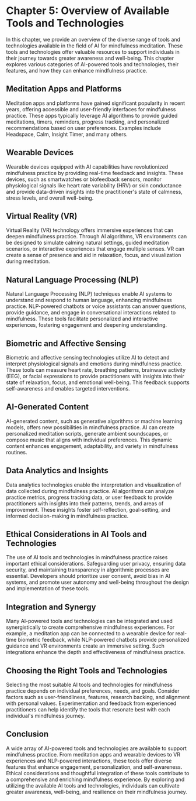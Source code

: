 Chapter 5: Overview of Available Tools and Technologies
=======================================================

In this chapter, we provide an overview of the diverse range of tools and technologies available in the field of AI for mindfulness meditation. These tools and technologies offer valuable resources to support individuals in their journey towards greater awareness and well-being. This chapter explores various categories of AI-powered tools and technologies, their features, and how they can enhance mindfulness practice.

Meditation Apps and Platforms
-----------------------------

Meditation apps and platforms have gained significant popularity in recent years, offering accessible and user-friendly interfaces for mindfulness practice. These apps typically leverage AI algorithms to provide guided meditations, timers, reminders, progress tracking, and personalized recommendations based on user preferences. Examples include Headspace, Calm, Insight Timer, and many others.

Wearable Devices
----------------

Wearable devices equipped with AI capabilities have revolutionized mindfulness practice by providing real-time feedback and insights. These devices, such as smartwatches or biofeedback sensors, monitor physiological signals like heart rate variability (HRV) or skin conductance and provide data-driven insights into the practitioner's state of calmness, stress levels, and overall well-being.

Virtual Reality (VR)
--------------------

Virtual Reality (VR) technology offers immersive experiences that can deepen mindfulness practice. Through AI algorithms, VR environments can be designed to simulate calming natural settings, guided meditation scenarios, or interactive experiences that engage multiple senses. VR can create a sense of presence and aid in relaxation, focus, and visualization during meditation.

Natural Language Processing (NLP)
---------------------------------

Natural Language Processing (NLP) techniques enable AI systems to understand and respond to human language, enhancing mindfulness practice. NLP-powered chatbots or voice assistants can answer questions, provide guidance, and engage in conversational interactions related to mindfulness. These tools facilitate personalized and interactive experiences, fostering engagement and deepening understanding.

Biometric and Affective Sensing
-------------------------------

Biometric and affective sensing technologies utilize AI to detect and interpret physiological signals and emotions during mindfulness practice. These tools can measure heart rate, breathing patterns, brainwave activity (EEG), or facial expressions to provide practitioners with insights into their state of relaxation, focus, and emotional well-being. This feedback supports self-awareness and enables targeted interventions.

AI-Generated Content
--------------------

AI-generated content, such as generative algorithms or machine learning models, offers new possibilities in mindfulness practice. AI can create personalized meditation scripts, generate ambient soundscapes, or compose music that aligns with individual preferences. This dynamic content enhances engagement, adaptability, and variety in mindfulness routines.

Data Analytics and Insights
---------------------------

Data analytics technologies enable the interpretation and visualization of data collected during mindfulness practice. AI algorithms can analyze practice metrics, progress tracking data, or user feedback to provide practitioners with insights into their patterns, trends, and areas of improvement. These insights foster self-reflection, goal-setting, and informed decision-making in mindfulness practice.

Ethical Considerations in AI Tools and Technologies
---------------------------------------------------

The use of AI tools and technologies in mindfulness practice raises important ethical considerations. Safeguarding user privacy, ensuring data security, and maintaining transparency in algorithmic processes are essential. Developers should prioritize user consent, avoid bias in AI systems, and promote user autonomy and well-being throughout the design and implementation of these tools.

Integration and Synergy
-----------------------

Many AI-powered tools and technologies can be integrated and used synergistically to create comprehensive mindfulness experiences. For example, a meditation app can be connected to a wearable device for real-time biometric feedback, while NLP-powered chatbots provide personalized guidance and VR environments create an immersive setting. Such integrations enhance the depth and effectiveness of mindfulness practice.

Choosing the Right Tools and Technologies
-----------------------------------------

Selecting the most suitable AI tools and technologies for mindfulness practice depends on individual preferences, needs, and goals. Consider factors such as user-friendliness, features, research backing, and alignment with personal values. Experimentation and feedback from experienced practitioners can help identify the tools that resonate best with each individual's mindfulness journey.

Conclusion
----------

A wide array of AI-powered tools and technologies are available to support mindfulness practice. From meditation apps and wearable devices to VR experiences and NLP-powered interactions, these tools offer diverse features that enhance engagement, personalization, and self-awareness. Ethical considerations and thoughtful integration of these tools contribute to a comprehensive and enriching mindfulness experience. By exploring and utilizing the available AI tools and technologies, individuals can cultivate greater awareness, well-being, and resilience on their mindfulness journey.
